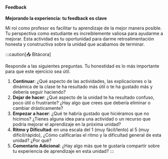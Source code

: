 #### Feedback

**Mejorando la experiencia: tu feedback es clave**

Mi rol como profesor es facilitar tu aprendizaje de la mejor manera posible. Tu perspectiva 
como estudiante es increíblemente valiosa para ayudarme a mejorar. Esta actividad es 
tu oportunidad para darme retroalimentación honesta y constructiva sobre la unidad que 
acabamos de terminar.

:::caution[📤 Bitácora] 

Responde a las siguientes preguntas. Tu honestidad es lo más importante para que este 
ejercicio sea útil.

1.  **Continuar**: ¿Qué aspecto de las actividades, las explicaciones o la dinámica de la clase te 
ha resultado más útil o te ha gustado más y debería seguir haciendo?
2.  **Dejar de hacer**: ¿Qué aspecto de la unidad te ha resultado confuso, poco útil o frustrante? 
¿Hay algo que crees que debería eliminar o cambiar drásticamente?
3.  **Empezar a hacer**: ¿Qué te habría gustado que hiciéramos que no hicimos? ¿Tienes alguna idea 
para una actividad o un recurso que podría mejorar el aprendizaje en la próxima unidad?
4.  **Ritmo y Dificultad**: en una escala del 1 (muy fácil/lento) al 5 (muy difícil/rápido), 
¿Cómo calificarías el ritmo y la dificultad general de esta unidad? ¿Por qué?
5.  **Comentario Adicional**: ¿Hay algo más que te gustaría compartir sobre tu experiencia 
de aprendizaje en esta unidad?
:::
